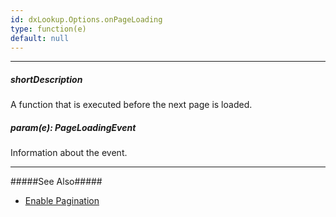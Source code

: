 ```yaml
---
id: dxLookup.Options.onPageLoading
type: function(e)
default: null
---
```

---
##### shortDescription
A function that is executed before the next page is loaded.

##### param(e): PageLoadingEvent
Information about the event.

---
#####See Also#####
- [Enable Pagination](/concepts/05%20UI%20Components/Lookup/00%20Getting%20Started%20with%20Lookup/30%20Enable%20Pagination.md '/Documentation/Guide/UI_Components/Lookup/Getting_Started_with_Lookup/#Enable_Pagination')